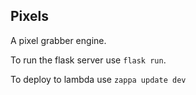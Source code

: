 ## Pixels
A pixel grabber engine.

To run the flask server use `flask run`.

To deploy to lambda use `zappa update dev`
